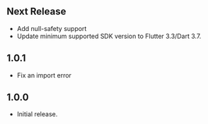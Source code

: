 ## Next Release
* Add null-safety support
* Update minimum supported SDK version to Flutter 3.3/Dart 3.7.

## 1.0.1

* Fix an import error

## 1.0.0

* Initial release.